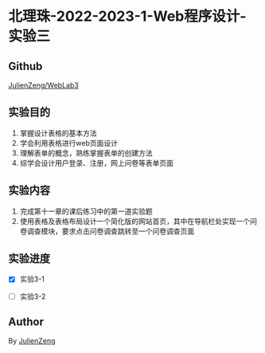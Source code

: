 # 北理珠-2022-2023-1-Web程序设计-实验三

## Github
[JulienZeng/WebLab3](https://github.com/bitzh-2022-2023-Web-Lab/Lab3)

## 实验目的
1. 掌握设计表格的基本方法
2. 学会利用表格进行web页面设计
3. 理解表单的概念，熟练掌握表单的创建方法
4. 综学会设计用户登录、注册，网上问卷等表单页面


## 实验内容
1. 完成第十一章的课后练习中的第一道实验题
2. 使用表格及表格布局设计一个简化版的网站首页，其中在导航栏处实现一个问卷调查模块，要求点击问卷调查跳转至一个问卷调查页面

## 实验进度
- [x] 实验3-1
- [ ] 实验3-2


## Author
By [JulienZeng](https://github.com/JulienZeng)